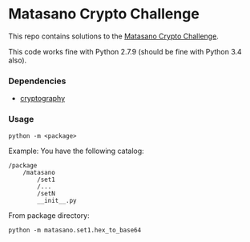Matasano Crypto Challenge
=========================

This repo contains solutions to the [Matasano Crypto Challenge](http://cryptopals.com).

This code works fine with Python 2.7.9 (should be fine with Python 3.4 also).

### Dependencies

- [cryptography](http://cryptography.io)

### Usage

```
python -m <package>
```

Example: 
You have the following catalog:

```
/package
	/matasano
		/set1
		/...
		/setN
		__init__.py
```

From package directory:

```
python -m matasano.set1.hex_to_base64
```